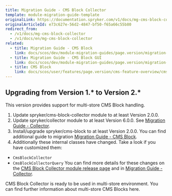 ```yaml
---
title: Migration Guide - CMS Block Collector
template: module-migration-guide-template
originalLink: https://documentation.spryker.com/v1/docs/mg-cms-block-collector
originalArticleId: e73c627e-56d2-4847-bf50-f65a66c55b80
redirect_from:
  - /v1/docs/mg-cms-block-collector
  - /v1/docs/en/mg-cms-block-collector
related:
  - title: Migration Guide - CMS Block
    link: docs/scos/dev/module-migration-guides/page.version/migration-guide-cmsblock.html
  - title: Migration Guide - CMS Block GUI
    link: docs/scos/dev/module-migration-guides/page.version/migration-guide-cmsblockgui.html
  - title: CMS Block
    link: docs/scos/user/features/page.version/cms-feature-overview/cms-blocks-overview.html
---
```


## Upgrading from Version 1.* to Version 2.*

This version provides support for multi-store CMS Block handling.

1. Update spryker/cms-block-collector module to at least Version 2.0.0.
2. Update spryker/collector module to at least Version 6.0.0. See [Migration Guide - Collector](/docs/scos/dev/module-migration-guides/{{page.version}}/migration-guide-collector.html).
3. Install/upgrade spryker/cms-block to at least Version 2.0.0. You can find additional guide to migration [Migration Guide - CMS Block](/docs/scos/dev/module-migration-guides/{{page.version}}/migration-guide-cmsblock.html).
4. Additionally these internal classes have changed. Take a look if you have customized them:
* `CmsBlockCollector`
* `CmsBlockCollectorQuery`
You can find more details for these changes on the [CMS Block Collector module release page](https://github.com/spryker/cms-block-collector/releases) and in [Migration Guide - Collector](/docs/scos/dev/module-migration-guides/{{page.version}}/migration-guide-collector.html).

CMS Block Collector is ready to be used in multi-store environment.
You can find further information about multi-store CMS Blocks here.

<!-- Last review date: Jan 16, 2018-- by Karoly Gerner -->
